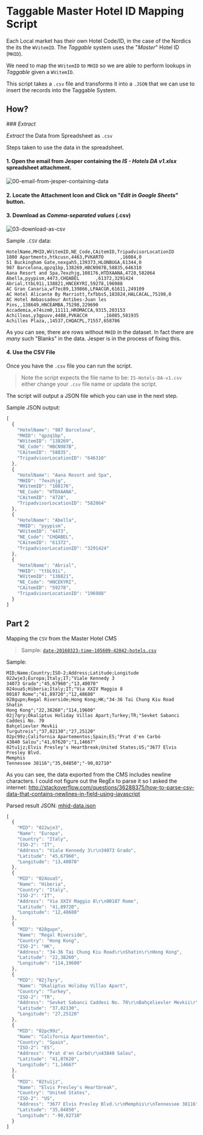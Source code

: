 # Taggable Master Hotel ID Mapping Script

Each Local market has their own Hotel Code/ID, in the case of the Nordics
the its the `WVitemID`. The *Taggable* system uses the "*Master*" Hotel ID (`MHID`).

We need to map the `WVitemID` to `MHID` so we are able to perform lookups in
*Taggable* given a `WVitemID`.

This script takes a `.csv` file and transforms it into a `.JSON`
that we can use to insert the records into the Taggable System.



## How?

### *Extract*

*Extract* the Data from Spreadsheet as `.csv`

Steps taken to use the data in the spreadsheet.

#### 1. Open the email from Jesper containing the *IS - Hotels DA v1.xlsx* spreadsheet attachment.

![00-email-from-jesper-containing-data](https://cloud.githubusercontent.com/assets/194400/14103973/7e3aeeb8-f59a-11e5-8edb-715f94b40e2e.png)

#### 2. Locate the Attachment Icon and Click on "***Edit in Google Sheets***" button.

#### 3. Download as *Comma-separated values* (.csv)

![03-download-as-csv](https://cloud.githubusercontent.com/assets/194400/14104018/d0f86266-f59a-11e5-887d-cb9318dbd917.png)


Sample `.CSV` data:

```csv
HotelName,MHID,WVitemID,NE_Code,CAitemID,TripadvisorLocationID
1800 Apartments,htkcusn,4463,PVKARTO      ,16084,0
51 Buckingham Gate,nexgah5,139373,HLONBUGA,61344,0
987 Barcelona,qpzq1bp,138269,HBCN987B,58835,646310
Aana Resort and Spa,7exzhjg,108176,HTDXAANA,4728,582064
Abella,pyypism,4473,CHQABEL      ,61372,3291424
Abrial,ttbL91i,138821,HNCEKYRI,59278,196988
AC Gran Canaria,wf7ec89,139866,LPAACGR,61611,249109
AC Hotel Alicante By Marriott,fxfbbs5,183824,HALCACAL,75198,0
AC Hotel Ambassadeur Antibes-Juan les Pins,,138649,HNCEAMBA,75298,229690
Accademia,e74szm0,11111,HROMACCA,9315,203153
Achilleas,y3gpuvv,4488,PVKACCH      ,16085,581935
Achilles Plaza,,14537,CHQACPL,71557,658786
```
As you can see, there are rows without `MHID` in the dataset.
In fact there are *many* such "Blanks" in the data.
Jesper is in the process of fixing this.


#### 4. Use the CSV File

Once you have the `.csv` file you can run the script.

> Note the script expects the file name to be: `IS-Hotels-DA-v1.csv`
either change your `.csv` file name or update the script.

The script will output a JSON file which you can use in the next step.

Sample JSON output:
```js
[
  {
    "HotelName": "987 Barcelona",
    "MHID": "qpzq1bp",
    "WVitemID": "138269",
    "NE_Code": "HBCN987B",
    "CAitemID": "58835",
    "TripadvisorLocationID": "646310"
  },
  {
    "HotelName": "Aana Resort and Spa",
    "MHID": "7exzhjg",
    "WVitemID": "108176",
    "NE_Code": "HTDXAANA",
    "CAitemID": "4728",
    "TripadvisorLocationID": "582064"
  },
  {
    "HotelName": "Abella",
    "MHID": "pyypism",
    "WVitemID": "4473",
    "NE_Code": "CHQABEL",
    "CAitemID": "61372",
    "TripadvisorLocationID": "3291424"
  },
  {
    "HotelName": "Abrial",
    "MHID": "ttbL91i",
    "WVitemID": "138821",
    "NE_Code": "HNCEKYRI",
    "CAitemID": "59278",
    "TripadvisorLocationID": "196988"
  }
]
```


## Part 2

Mapping the `CSV` from the Master Hotel CMS

> Sample: [`date-20160323-time-105609-42042-hotels.csv`](https://github.com/numo-labs/taggable-master-hotel-mapping-script/blob/master/date-20160323-time-105609-42042-hotels.csv)

Sample:

```csv
MID;Name;Country;ISO-2;Address;Latitude;Longitude
022wje3;Europa;Italy;IT;"Viale Kennedy 3
34073 Grado";"45,67960";"13,40070"
024oua5;Hiberia;Italy;IT;"Via XXIV Maggio 8
00187 Rome";"41,89720";"12,48680"
028gupn;Regal Riverside;Hong Kong;HK;"34-36 Tai Chung Kiu Road
Shatin
Hong Kong";"22,38260";"114,19600"
02j7qry;Okaliptus Holiday Villas Apart;Turkey;TR;"Sevket Sabanci Caddesi No. 70
Bahçelievler Mevkii
Turgutreis";"37,02130";"27,25120"
02pc99z;California Apartementos;Spain;ES;"Prat d'en Carbó
43840 Salou";"41,07620";"1,14667"
02tu1jz;Elvis Presley's Heartbreak;United States;US;"3677 Elvis Presley Blvd.
Memphis
Tennessee 38116";"35,04850";"-90,02710"
```

As you can see, the data exported from the CMS includes newline characters.
I could not figure out the RegEx to parse it so I asked the internet:
http://stackoverflow.com/questions/36288375/how-to-parse-csv-data-that-contains-newlines-in-field-using-javascript

Parsed result JSON:
 [mhid-data.json](https://github.com/numo-labs/taggable-master-hotel-mapping-script/blob/master/mhid-data.json)
```js
[
  {
    "MID": "022wje3",
    "Name": "Europa",
    "Country": "Italy",
    "ISO-2": "IT",
    "Address": "Viale Kennedy 3\r\n34073 Grado",
    "Latitude": "45,67960",
    "Longitude": "13,40070"
  },
  {
    "MID": "024oua5",
    "Name": "Hiberia",
    "Country": "Italy",
    "ISO-2": "IT",
    "Address": "Via XXIV Maggio 8\r\n00187 Rome",
    "Latitude": "41,89720",
    "Longitude": "12,48680"
  },
  {
    "MID": "028gupn",
    "Name": "Regal Riverside",
    "Country": "Hong Kong",
    "ISO-2": "HK",
    "Address": "34-36 Tai Chung Kiu Road\r\nShatin\r\nHong Kong",
    "Latitude": "22,38260",
    "Longitude": "114,19600"
  },
  {
    "MID": "02j7qry",
    "Name": "Okaliptus Holiday Villas Apart",
    "Country": "Turkey",
    "ISO-2": "TR",
    "Address": "Sevket Sabanci Caddesi No. 70\r\nBahçelievler Mevkii\r\nTurgutreis",
    "Latitude": "37,02130",
    "Longitude": "27,25120"
  },
  {
    "MID": "02pc99z",
    "Name": "California Apartementos",
    "Country": "Spain",
    "ISO-2": "ES",
    "Address": "Prat d'en Carbó\r\n43840 Salou",
    "Latitude": "41,07620",
    "Longitude": "1,14667"
  },
  {
    "MID": "02tu1jz",
    "Name": "Elvis Presley's Heartbreak",
    "Country": "United States",
    "ISO-2": "US",
    "Address": "3677 Elvis Presley Blvd.\r\nMemphis\r\nTennessee 38116",
    "Latitude": "35,04850",
    "Longitude": "-90,02710"
  }
]
```
